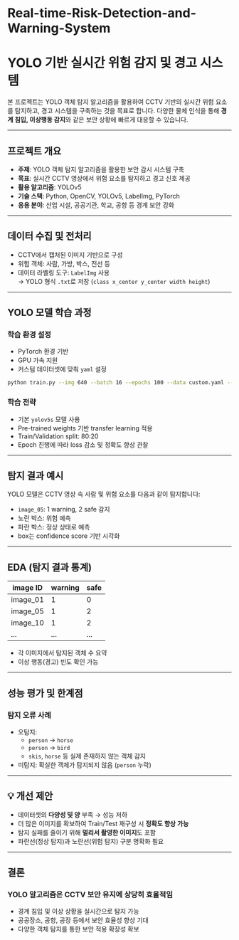 # Real-time-Risk-Detection-and-Warning-System
# YOLO 기반 실시간 위험 감지 및 경고 시스템

본 프로젝트는 YOLO 객체 탐지 알고리즘을 활용하여 CCTV 기반의 실시간 위험 요소를 탐지하고, 경고 시스템을 구축하는 것을 목표로 합니다. 다양한 물체 인식을 통해 **경계 침입, 이상행동 감지**와 같은 보안 상황에 빠르게 대응할 수 있습니다.

---

## 프로젝트 개요

- **주제**: YOLO 객체 탐지 알고리즘을 활용한 보안 감시 시스템 구축
- **목표**: 실시간 CCTV 영상에서 위험 요소를 탐지하고 경고 신호 제공
- **활용 알고리즘**: YOLOv5
- **기술 스택**: Python, OpenCV, YOLOv5, LabelImg, PyTorch
- **응용 분야**: 산업 시설, 공공기관, 학교, 공항 등 경계 보안 강화

---

## 데이터 수집 및 전처리

- CCTV에서 캡처된 이미지 기반으로 구성
- 위험 객체: 사람, 가방, 박스, 전선 등
- 데이터 라벨링 도구: `LabelImg` 사용  
  → YOLO 형식 `.txt`로 저장 (`class x_center y_center width height`)

---

## YOLO 모델 학습 과정

### 학습 환경 설정
- PyTorch 환경 기반
- GPU 가속 지원
- 커스텀 데이터셋에 맞춰 `yaml` 설정

```bash
python train.py --img 640 --batch 16 --epochs 100 --data custom.yaml --weights yolov5s.pt
```

### 학습 전략
- 기본 `yolov5s` 모델 사용
- Pre-trained weights 기반 transfer learning 적용
- Train/Validation split: 80:20
- Epoch 진행에 따라 loss 감소 및 정확도 향상 관찰

---

## 탐지 결과 예시

YOLO 모델은 CCTV 영상 속 사람 및 위험 요소를 다음과 같이 탐지합니다:

- `image_05`: 1 warning, 2 safe 감지
- 노란 박스: 위험 예측
- 파란 박스: 정상 상태로 예측
- box는 confidence score 기반 시각화

---

## EDA (탐지 결과 통계)

| image ID   | warning | safe |
|------------|---------|------|
| image_01   |   1     |  0   |
| image_05   |   1     |  2   |
| image_10   |   1     |  2   |
| ...        |   ...   | ...  |

- 각 이미지에서 탐지된 객체 수 요약
- 이상 행동(경고) 빈도 확인 가능

---

## 성능 평가 및 한계점

### 탐지 오류 사례

- 오탐지:
  - `person` → `horse`
  - `person` → `bird`
  - `skis`, `horse` 등 실제 존재하지 않는 객체 감지
- 미탐지: 확실한 객체가 탐지되지 않음 (`person` 누락)

---

## 💡 개선 제안

- 데이터셋의 **다양성 및 양** 부족 → 성능 저하
- 더 많은 이미지를 확보하여 Train/Test 재구성 시 **정확도 향상 가능**
- 탐지 실패를 줄이기 위해 **멀리서 촬영한 이미지**도 포함
- 파란선(정상 탐지)과 노란선(위험 탐지) 구분 명확화 필요

---

## 결론

### YOLO 알고리즘은 CCTV 보안 유지에 **상당히 효율적**임

- 경계 침입 및 이상 상황을 실시간으로 탐지 가능
- 공공장소, 공항, 공장 등에서 보안 효율성 향상 기대
- 다양한 객체 탐지를 통한 보안 적용 확장성 확보
